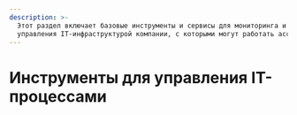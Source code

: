 ```yaml
---
description: >-
  Этот раздел включает базовые инструменты и сервисы для мониторинга и
  управления IT-инфраструктурой компании, с которыми могут работать ассистенты.
---
```


# Инструменты для управления IT-процессами

